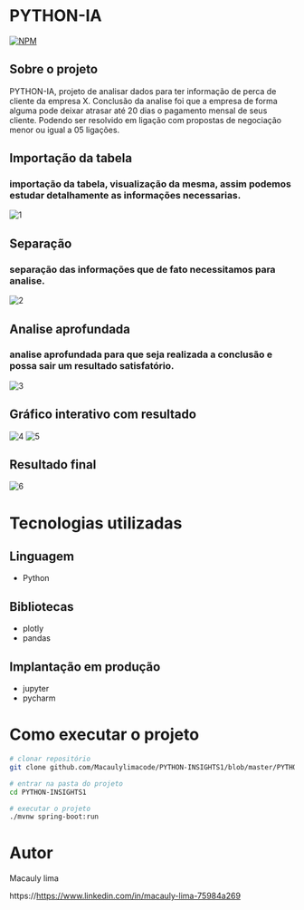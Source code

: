 # PYTHON-IA

[![NPM](https://img.shields.io/npm/l/react)](https://github.com/Macaulylimacode/PYTHON-IA/blob/master/LICENSE) 

## Sobre o projeto

PYTHON-IA, projeto de analisar dados para ter informação de perca de cliente da empresa X. Conclusão da analise foi que a empresa de forma alguma pode deixar atrasar até 20 dias o pagamento mensal de seus cliente. Podendo ser resolvido em ligação com propostas de negociação menor ou igual a 05 ligações.

## Importação da tabela

### importação da tabela, visualização da mesma, assim podemos estudar  detalhamente as informações necessarias.

![1](https://github.com/Macaulylimacode/PYTHON-INSIGHTS1/assets/139823222/655a8cc9-411a-4476-a7a3-bf1a0ce075bf)


## Separação

### separação das informações que de fato necessitamos para analise.

![2](https://github.com/Macaulylimacode/PYTHON-INSIGHTS1/assets/139823222/715c737f-72bc-4e0c-b967-2459e425afbe)


## Analise aprofundada

### analise aprofundada para que seja realizada a conclusão e possa sair um resultado satisfatório.

![3](https://github.com/Macaulylimacode/PYTHON-INSIGHTS1/assets/139823222/b07cda3b-ad78-4b71-8c48-b143798d9507)


## Gráfico interativo com resultado

![4](https://github.com/Macaulylimacode/PYTHON-INSIGHTS1/assets/139823222/849cfe89-7e3f-40e6-a88e-e90ecfc027e8)
![5](https://github.com/Macaulylimacode/PYTHON-INSIGHTS1/assets/139823222/008bd2a8-c38c-4644-af8c-fd861de316c1)

## Resultado final

![6](https://github.com/Macaulylimacode/PYTHON-INSIGHTS1/assets/139823222/345c89f4-8421-464d-9684-222e68862c0c)



# Tecnologias utilizadas
## Linguagem
- Python
## Bibliotecas
- plotly
- pandas
## Implantação em produção
- jupyter
- pycharm

# Como executar o projeto

```bash
# clonar repositório
git clone github.com/Macaulylimacode/PYTHON-INSIGHTS1/blob/master/PYTHON%20INSIGHTS.py

# entrar na pasta do projeto
cd PYTHON-INSIGHTS1

# executar o projeto
./mvnw spring-boot:run
```

# Autor

Macauly lima

https://https://www.linkedin.com/in/macauly-lima-75984a269
